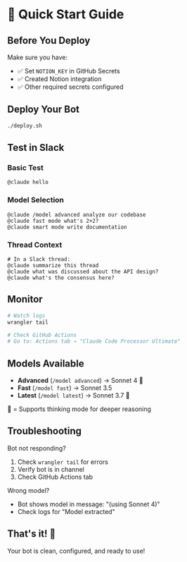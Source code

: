 # 🚀 Quick Start Guide

## Before You Deploy

Make sure you have:
- ✅ Set `NOTION_KEY` in GitHub Secrets
- ✅ Created Notion integration
- ✅ Other required secrets configured

## Deploy Your Bot

```bash
./deploy.sh
```

## Test in Slack

### Basic Test
```
@claude hello
```

### Model Selection
```
@claude /model advanced analyze our codebase
@claude fast mode what's 2+2?
@claude smart mode write documentation
```

### Thread Context
```
# In a Slack thread:
@claude summarize this thread
@claude what was discussed about the API design?
@claude what's the consensus here?
```

## Monitor

```bash
# Watch logs
wrangler tail

# Check GitHub Actions
# Go to: Actions tab → "Claude Code Processor Ultimate"
```

## Models Available

- **Advanced** (`/model advanced`) → Sonnet 4 🧠
- **Fast** (`/model fast`) → Sonnet 3.5  
- **Latest** (`/model latest`) → Sonnet 3.7 🧠

🧠 = Supports thinking mode for deeper reasoning

## Troubleshooting

Bot not responding?
1. Check `wrangler tail` for errors
2. Verify bot is in channel
3. Check GitHub Actions tab

Wrong model?
- Bot shows model in message: "(using Sonnet 4)"
- Check logs for "Model extracted"

## That's it! 🎉

Your bot is clean, configured, and ready to use!